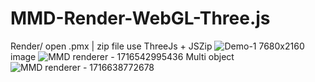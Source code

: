# MMD-Render-WebGL-Three.js
Render/ open .pmx | zip file use ThreeJs + JSZip
![Demo-1](https://github.com/anhhao00777/MMD-Render-WebGL-Three.js/assets/106489200/219db686-7c24-42db-b2ab-e126bad625bc)
7680x2160 image 
![MMD renderer - 1716542995436](https://github.com/anhhao00777/MMD-Render-WebGL-Three.js/assets/106489200/3139f90a-71ad-4ab0-b086-acc05507623f)
Multi object
![MMD renderer - 1716638772678](https://github.com/anhhao00777/MMD-Render-WebGL-Three.js/assets/106489200/bb96b4a8-598d-47a3-a750-e45738c3b85e)
